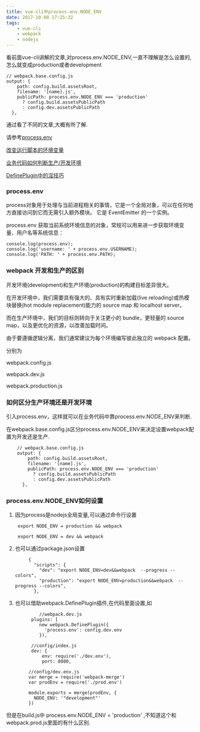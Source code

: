 ```yaml
---
title: vue-cli中process.env.NODE_ENV
date: 2017-10-08 17:25:32
tags:
    - vue-cli
    - webpack
    - nodejs
---
```

看前面vue-cli讲解的文章,对process.env.NODE_ENV,一直不理解是怎么设置的,怎么就变成production或者development
    
    // webpack.base.config.js
    output: {
        path: config.build.assetsRoot,
        filename: '[name].js',
        publicPath: process.env.NODE_ENV === 'production'
          ? config.build.assetsPublicPath
          : config.dev.assetsPublicPath
      },
      
      
通过看了不同的文章,大概有所了解.

请参考[process.env](http://cnodejs.org/topic/57a409657a922d6f358cd22d)

[改变运行脚本的环境变量](http://blog.404mzk.com/%E5%8C%BA%E5%88%86%E6%B5%8B%E8%AF%95%E5%92%8C%E6%AD%A3%E5%BC%8F%E7%8E%AF%E5%A2%83.html)

[业务代码如何判断生产/开发环境](http://array_huang.coding.me/webpack-book/chapter2/webpack-dev-production-environment.html)        

[DefinePlugin中的淫技巧](http://blog.csdn.net/sinat_17775997/article/details/70140322)

<!-- more -->        

### process.env
process对象用于处理与当前进程相关的事情，它是一个全局对象，可以在任何地方直接访问到它而无需引入额外模块。 它是 EventEmitter 的一个实例。

process.env 获取当前系统环境信息的对象，常规可以用来进一步获取环境变量、用户名等系统信息：

    console.log(process.env);
    console.log('username: ' + process.env.USERNAME);
    console.log('PATH: ' + process.env.PATH);

### webpack 开发和生产的区别
开发环境(development)和生产环境(production)的构建目标差异很大。

在开发环境中，我们需要具有强大的、具有实时重新加载(live reloading)或热模块替换(hot module replacement)能力的 source map 和 localhost server。

而在生产环境中，我们的目标则转向于关注更小的 bundle，更轻量的 source map，以及更优化的资源，以改善加载时间。

由于要遵循逻辑分离，我们通常建议为每个环境编写彼此独立的 webpack 配置。

分别为

webpack.config.js

webpack.dev.js

webpack.production.js

### 如何区分生产环境还是开发环境
引入process.env，这样就可以在业务代码中靠process.env.NODE_ENV来判断.

在webpack.base.config.js区分process.env.NODE_ENV来决定设置webpack配置为开发还是生产.
    
        // webpack.base.config.js
        output: {
            path: config.build.assetsRoot,
            filename: '[name].js',
            publicPath: process.env.NODE_ENV === 'production'
              ? config.build.assetsPublicPath
              : config.dev.assetsPublicPath
          },
 
      
###  process.env.NODE_ENV如何设置 

1. 因为process是nodejs全局变量,可以通过命令行设置
        
        
        export NODE_ENV = production && webpack
        
        export NODE_ENV = dev && webpack
        
2. 也可以通过package.json设置
        
        
            {
              "scripts": {
                "dev": "export NODE_ENV=dev&&webpack  --progress --colors",
                "production": "export NODE_ENV=production&&webpack  --progress --colors",
              },

3. 也可以借助webpack.DefinePlugin插件,在代码里面设置,如
          
             
                //webpack.dev.js
             plugins: [
                new webpack.DefinePlugin({
                  'process.env': config.dev.env
                }),
             
             //config/index.js
             dev: {
                 env: require('./dev.env'),
                 port: 8080,
    
            //config/dev.env.js
            var merge = require('webpack-merge')
            var prodEnv = require('./prod.env')
            
            module.exports = merge(prodEnv, {
              NODE_ENV: '"development"'
            })

但是在build.js中  process.env.NODE_ENV = 'production'  ,不知道这个和webpack.prod.js里面的有什么区别.
     